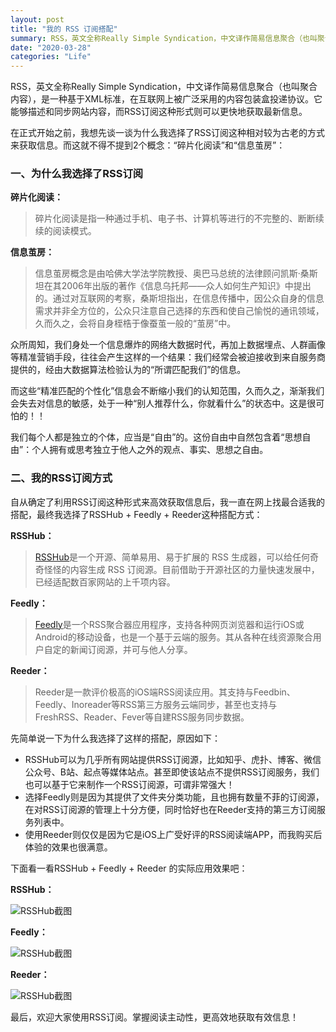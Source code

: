 ```yaml
---
layout: post
title: "我的 RSS 订阅搭配"
summary: RSS，英文全称Really Simple Syndication，中文译作简易信息聚合（也叫聚合内容），是一种基于XML标准，在互联网上被广泛采用的内容包装盒投递协议。它能够描述和同步网站内容，而RSS订阅这种形式则可以更快地获取最新信息。在正式开始之前，我想先谈一谈为什么我选择了RSS订阅这种相对较为古老的方式来获取信息。
date: "2020-03-28"
categories: "Life"
---
```


RSS，英文全称Really Simple Syndication，中文译作简易信息聚合（也叫聚合内容），是一种基于XML标准，在互联网上被广泛采用的内容包装盒投递协议。它能够描述和同步网站内容，而RSS订阅这种形式则可以更快地获取最新信息。

在正式开始之前，我想先谈一谈为什么我选择了RSS订阅这种相对较为古老的方式来获取信息。而这就不得不提到2个概念：“碎片化阅读”和“信息茧房”：

### 一、为什么我选择了RSS订阅

**碎片化阅读：**

> 碎片化阅读是指一种通过手机、电子书、计算机等进行的不完整的、断断续续的阅读模式。

**信息茧房：**

> 信息茧房概念是由哈佛大学法学院教授、奥巴马总统的法律顾问凯斯·桑斯坦在其2006年出版的著作《信息乌托邦——众人如何生产知识》中提出的。通过对互联网的考察，桑斯坦指出，在信息传播中，因公众自身的信息需求并非全方位的，公众只注意自己选择的东西和使自己愉悦的通讯领域，久而久之，会将自身桎梏于像蚕茧一般的“茧房”中。

众所周知，我们身处一个信息爆炸的网络大数据时代，再加上数据埋点、人群画像等精准营销手段，往往会产生这样的一个结果：我们经常会被迫接收到来自服务商提供的，经由大数据算法检验认为的“所谓匹配我们”的信息。

而这些“精准匹配的个性化”信息会不断缩小我们的认知范围，久而久之，渐渐我们会失去对信息的敏感，处于一种“别人推荐什么，你就看什么”的状态中。这是很可怕的！！

我们每个人都是独立的个体，应当是“自由”的。这份自由中自然包含着“思想自由”：个人拥有或思考独立于他人之外的观点、事实、思想之自由。

### 二、我的RSS订阅方式

自从确定了利用RSS订阅这种形式来高效获取信息后，我一直在网上找最合适我的搭配，最终我选择了RSSHub + Feedly + Reeder这种搭配方式：

**RSSHub：**

> [RSSHub](https://docs.rsshub.app/)是一个开源、简单易用、易于扩展的 RSS 生成器，可以给任何奇奇怪怪的内容生成 RSS 订阅源。目前借助于开源社区的力量快速发展中，已经适配数百家网站的上千项内容。

**Feedly：**

> [Feedly](https://feedly.com/)是一个RSS聚合器应用程序，支持各种网页浏览器和运行iOS或Android的移动设备，也是一个基于云端的服务。其从各种在线资源聚合用户自定的新闻订阅源，并可与他人分享。

**Reeder：**

> Reeder是一款评价极高的iOS端RSS阅读应用。其支持与Feedbin、Feedly、Inoreader等RSS第三方服务云端同步，甚至也支持与FreshRSS、Reader、Fever等自建RSS服务同步数据。

先简单说一下为什么我选择了这样的搭配，原因如下：

- RSSHub可以为几乎所有网站提供RSS订阅源，比如知乎、虎扑、博客、微信公众号、B站、起点等媒体站点。甚至即使该站点不提供RSS订阅服务，我们也可以基于它来制作一个RSS订阅源，可谓非常强大！
- 选择Feedly则是因为其提供了文件夹分类功能，且也拥有数量不菲的订阅源，在对RSS订阅源的管理上十分方便，同时恰好也在Reeder支持的第三方订阅服务列表中。
- 使用Reeder则仅仅是因为它是iOS上广受好评的RSS阅读端APP，而我购买后体验的效果也很满意。

下面看一看RSSHub + Feedly + Reeder 的实际应用效果吧：

**RSSHub：**

![RSSHub截图](https://chilohdata.s3.bitiful.net/blog/rsshub.png "RSSHub截图")

**Feedly：**

![RSSHub截图](https://chilohdata.s3.bitiful.net/blog/feedly.png "RSSHub截图")

**Reeder：**

![RSSHub截图](https://chilohdata.s3.bitiful.net/blog/reeder.png "RSSHub截图")

最后，欢迎大家使用RSS订阅。掌握阅读主动性，更高效地获取有效信息！
